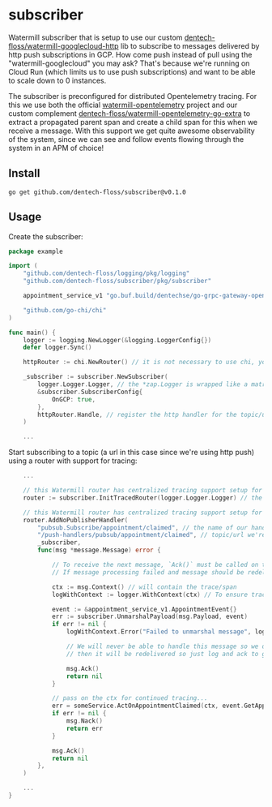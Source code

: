 # subscriber

Watermill subscriber that is setup to use our custom [dentech-floss/watermill-googlecloud-http](https://github.com/dentech-floss/watermill-googlecloud-http) lib to subscribe to messages delivered by http push subscriptions in GCP. How come push instead of pull using the "watermill-googlecloud" you may ask? That's because we're running on Cloud Run (which limits us to use push subscriptions) and want to be able to scale down to 0 instances.

The subscriber is preconfigured for distributed Opentelemetry tracing. For this we use both the official [watermill-opentelemetry](https://github.com/voi-oss/watermill-opentelemetry) project and our custom complement [dentech-floss/watermill-opentelemetry-go-extra](https://github.com/dentech-floss/watermill-opentelemetry-go-extra) to extract a propagated parent span and create a child span for this when we receive a message. With this support we get quite awesome observability of the system, since we can see and follow events flowing through the system in an APM of choice!

## Install

```
go get github.com/dentech-floss/subscriber@v0.1.0
```

## Usage

Create the subscriber:

```go
package example

import (
    "github.com/dentech-floss/logging/pkg/logging"
    "github.com/dentech-floss/subscriber/pkg/subscriber"

    appointment_service_v1 "go.buf.build/dentechse/go-grpc-gateway-openapiv2/dentechse/service-definitions/api/appointment/v1"

    "github.com/go-chi/chi"
)

func main() {
    logger := logging.NewLogger(&logging.LoggerConfig{})
    defer logger.Sync()

    httpRouter := chi.NewRouter() // it is not necessary to use chi, you can use your mux of choice

    _subscriber := subscriber.NewSubscriber(
        logger.Logger.Logger, // the *zap.Logger is wrapped like a matryoshka doll :)
        &subscriber.SubscriberConfig{
            OnGCP: true,
        },
        httpRouter.Handle, // register the http handler for the topic/url on chi
    )

    ...
```

Start subscribing to a topic (a url in this case since we're using http push) using a router with support for tracing:

```go
    ...

    // this Watermill router has centralized tracing support setup for us
    router := subscriber.InitTracedRouter(logger.Logger.Logger) // the *zap.Logger is wrapped like a matryoshka doll :)

    // this Watermill router has centralized tracing support setup for us
	router.AddNoPublisherHandler(
        "pubsub.Subscribe/appointment/claimed", // the name of our handler
        "/push-handlers/pubsub/appointment/claimed", // topic/url we're getting messages pushed to us on
        _subscriber,
        func(msg *message.Message) error {

            // To receive the next message, `Ack()` must be called on the received message.
            // If message processing failed and message should be redelivered `Nack()` should be called.

            ctx := msg.Context() // will contain the trace/span
            logWithContext := logger.WithContext(ctx) // To ensure trace information is part of the logs

            event := &appointment_service_v1.AppointmentEvent{}
            err := subscriber.UnmarshalPayload(msg.Payload, event)
            if err != nil {
                logWithContext.Error("Failed to unmarshal message", logging.ErrorField(err))

                // We will never be able to handle this message so we don't want to nack it because
                // then it will be redelivered so just log and ack to get rid of it instead.

                msg.Ack()
                return nil
            }

            // pass on the ctx for continued tracing...
            err = someService.ActOnAppointmentClaimed(ctx, event.GetAppointmentClaimed())
            if err != nil {
                msg.Nack()
                return err
            }

            msg.Ack()
            return nil
        },
    )

    ...
}
```
